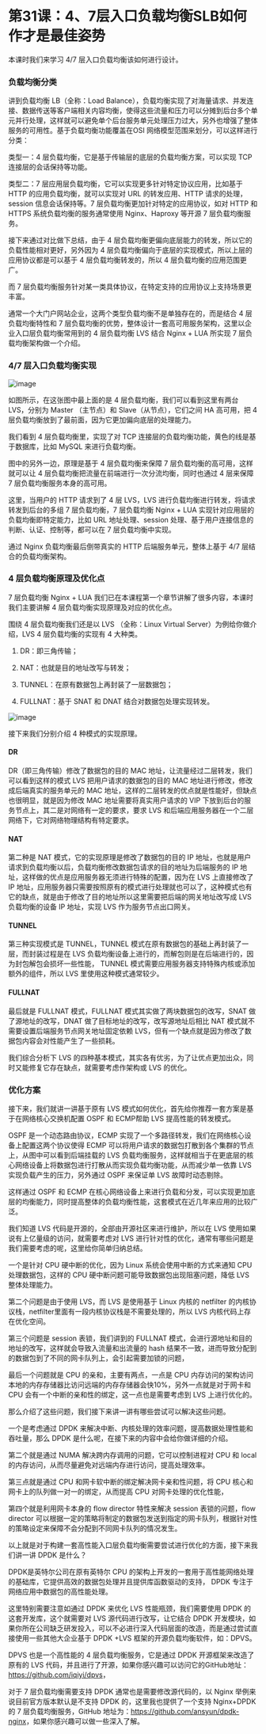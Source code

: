 # 第31课：4、7层入口负载均衡SLB如何作才是最佳姿势

本课时我们来学习 4/7 层入口负载均衡该如何进行设计。

### 负载均衡分类

讲到负载均衡 LB（全称：Load Balance），负载均衡实现了对海量请求、并发连接、数据传送等客户端相关内容均衡，使得这些流量和压力可以分摊到后台多个单元并行处理，这样就可以避免单个后台服务单元处理压力过大，另外也增强了整体服务的可用性。基于负载均衡功能覆盖在OSI 网络模型范围来划分，可以这样进行分类：

类型一：4 层负载均衡，它是基于传输层的底层的负载均衡方案，可以实现 TCP 连接层的会话保持等功能。

类型二：7 层应用层负载均衡，它可以实现更多针对特定协议应用，比如基于 HTTP 的应用负载均衡，就可以实现对 URL 的转发应用、HTTP 请求的处理，session 信息会话保持等。7 层负载均衡更加针对特定的应用协议，如对 HTTP 和 HTTPS 系统负载均衡的服务通常使用 Nginx、Haproxy 等开源 7 层负载均衡服务。

接下来通过对比做下总结，由于 4 层负载均衡更偏向底层能力的转发，所以它的负载性能相对更好，另外因为 4 层负载均衡偏向于底层的实现模式，所以上层的应用协议都是可以基于 4 层负载均衡转发的，所以 4 层负载均衡的应用范围更广。

而 7 层负载均衡服务针对某一类具体协议，在特定支持的应用协议上支持场景更丰富。

通常一个大门户网站企业，这两个类型负载均衡不是单独存在的，而是结合 4 层负载均衡特性和 7 层负载均衡的优势，整体设计一套高可用服务架构，这里以企业入口层负载均衡常用到的 4 层负载均衡 LVS 结合 Nginx + LUA 所实现 7 层负载均衡架构做一个介绍。

### 4/7 层入口负载均衡实现


<Image alt="image" src="https://s0.lgstatic.com/i/image/M00/20/77/Ciqc1F7og5SAHDTIAAFdGy6d7gs623.png"/> 


如图所示，在这张图中最上面的是 4 层负载均衡，我们可以看到这里有两台 LVS，分别为 Master （主节点）和 Slave（从节点），它们之间 HA 高可用，把 4 层负载均衡放到了最前面，因为它更加偏向底层的处理能力。

我们看到 4 层负载均衡里，实现了对 TCP 连接层的负载均衡功能，黄色的线是基于数据库，比如 MySQL 来进行负载均衡。

图中的另外一边，原理是基于 4 层负载均衡来保障 7 层负载均衡的高可用，这样就可以让 4 层负载均衡把流量在前端进行一次分流均衡，同时也通过 4 层来保障 7 层负载均衡服务本身的高可用。

这里，当用户的 HTTP 请求到了 4 层 LVS，LVS 进行负载均衡进行转发，将请求转发到后台的多组 7 层负载均衡，7 层负载均衡 Nginx + LUA 实现针对应用层的负载均衡即特定能力，比如 URL 地址处理、session 处理、基于用户连接信息的判断、认证、控制等，都可以在 7 层负载均衡中实现。

通过 Nginx 负载均衡最后倒带真实的 HTTP 后端服务单元，整体上基于 4/7 层结合的负载均衡架构。

### 4 层负载均衡原理及优化点

7 层负载均衡 Nginx + LUA 我们已在本课程第一个章节讲解了很多内容，本课时我们主要讲解 4 层负载均衡实现原理及对应的优化点。

围绕 4 层负载均衡我们还是以 LVS （全称：Linux Virtual Server）为例给你做介绍，LVS 4 层负载均衡的实现有 4 大种类。

1. DR：即三角传输；

2. NAT：也就是目的地址改写与转发；

3. TUNNEL：在原有数据包上再封装了一层数据包；

4. FULLNAT：基于 SNAT 和 DNAT 结合对数据包处理实现转发。


<Image alt="image" src="https://s0.lgstatic.com/i/image/M00/20/83/CgqCHl7og6GAN6_JAAEQoa2o41c358.png"/> 


接下来我们分别介绍 4 种模式的实现原理。

#### DR

DR（即三角传输）修改了数据包的目的 MAC 地址，让流量经过二层转发，我们可以看到这样的模式 LVS 把用户请求的数据包的目的 MAC 地址进行修改，修改成后端真实的服务单元的 MAC 地址，这样的二层转发的优点就是性能好，但缺点也很明显，就是因为修改 MAC 地址需要将真实用户请求的 VIP 下放到后台的服务节点上，其二是对网络有一定的要求，要求 LVS 和后端应用服务器在一个二层网络下，它对网络物理结构有特定要求。

#### NAT

第二种是 NAT 模式，它的实现原理是修改了数据包的目的 IP 地址，也就是用户请求到负载均衡以后，负载均衡修改数据包请求的目的地址为后端服务的 IP 地址，这样做的优点是应用服务器无须进行特殊的配置，因为在 LVS 上直接修改了 IP 地址，应用服务器只需要按照原有的模式进行处理就也可以了，这种模式也有它的缺点，就是由于修改了目的地址所以这里需要把后端的网关地址改写成 LVS 负载均衡的设备 IP 地址，实现 LVS 作为服务节点出口网关。

#### TUNNEL

第三种实现模式是 TUNNEL，TUNNEL 模式在原有数据包的基础上再封装了一层，而封装过程是在 LVS 负载均衡设备上进行的，而解包则是在后端进行的，因为封包解包会损坏一些性能， TUNNEL 模式需要应用服务器支持特殊内核或添加额外的组件，所以 LVS 里使用这种模式通常较少。

#### FULLNAT

最后就是 FULLNAT 模式，FULLNAT 模式其实做了两块数据包的改写，SNAT 做了源地址的改写，DNAT 做了目标地址的改写，改写源地址后相比 NAT 模式就不需要设置后端服务节点网关地址固定依赖 LVS，但有一个缺点就是因为修改了数据包内容会对性能产生了一些损耗。

我们综合分析下 LVS 的四种基本模式，其实各有优劣，为了让优点更加出众，同时又能修复它存在缺点，就需要考虑作架构或 LVS 的优化。

### 优化方案

接下来，我们就讲一讲基于原有 LVS 模式如何优化，首先给你推荐一套方案是基于在网络核心交换机配置 OSPF 和 ECMP帮助 LVS 提高性能的转发模式。

OSPF 是一个动态路由协议，ECMP 实现了一个多路径转发，我们在网络核心设备上配置这两个协议使得 ECMP 可以将用户请求的数据包打散到各个集群的节点上，从图中可以看到后端挂载的 LVS 负载均衡服务，这样就相当于在更底层的核心网络设备上将数据包进行打散从而实现负载均衡功能，从而减少单一依靠 LVS 实现负载产生的压力，另外通过 OSPF 来保证单 LVS 故障时动态剔除。

这样通过 OSPF 和 ECMP 在核心网络设备上来进行负载和分发，可以实现更加底层的均衡能力，同时提高整体的负载均衡性能，这套模式在近几年来应用的比较广泛。

我们知道 LVS 代码是开源的，全部由开源社区来进行维护，所以在 LVS 使用如果说有上亿量级的访问，就需要考虑对 LVS 进行针对性的优化，通常有哪些问题是我们需要考虑的呢，这里给你简单归纳总结。

一个是针对 CPU 硬中断的优化，因为 Linux 系统会使用中断的方式来通知 CPU 处理数据包，这样的 CPU 硬中断问题可能导致数据包出现阻塞问题，降低 LVS 整体处理能力。

第二个问题是由于使用 LVS，而 LVS 是使用基于 Linux 内核的 netfilter 的内核协议栈，netfilter里面有一段内核协议栈是不需要处理的，所以 LVS 内核代码上存在优化空间。

第三个问题是 session 表锁，我们讲到的 FULLNAT 模式，会进行源地址和目的地址的改写，这样就会导致入流量和出流量的 hash 结果不一致，进而导致分配到的数据包到了不同的网卡队列上，会引起需要加锁的问题，

最后一个问题就是 CPU 的亲和，主要有两点，一点是 CPU 内存访问的架构访问本地的内存存储器比访问远端的内存存储器会快10%，另外一点就是对于网卡和 CPU 会有一个中断的亲和性的绑定，这一点也是需要考虑到 LVS 上进行优化的。

那么介绍了这些问题，我们接下来讲一讲有哪些尝试可以解决这些问题。

一个是考虑通过 DPDK 来解决中断、内核处理的效率问题，提高数据处理性能和吞吐量，那么 DPDK 是什么呢，在接下来的内容中会给你做详细的介绍。

第二个就是通过 NUMA 解决跨内存调用的问题，它可以控制进程对 CPU 和 local 的内存访问，从而尽量避免对远端内存进行访问，提高处理效率。

第三点就是通过 CPU 和网卡软中断的绑定解决网卡亲和性问题，将 CPU 核心和网卡上的队列做一对一的绑定，从而提高 CPU 对网卡处理的优化性能，

第四个就是利用网卡本身的 flow director 特性来解决 session 表锁的问题，flow director 可以根据一定的策略将制定的数据包发送到指定的网卡队列，根据针对性的策略设定来保障不会分配到不同网卡队列的情况发生。

以上就是对于构建一套高性能入口层负载均衡需要尝试进行优化的方面，接下来我们讲一讲 DPDK 是什么？

DPDK是英特尔公司在原有英特尔 CPU 的架构上开发的一套用于高性能网络处理的基础库，它提供高效的数据包处理并且提供库函数驱动的支持， DPDK 专注于网络应用中数据包的高性能处理。

这里特别需要注意如通过 DPDK 来优化 LVS 性能瓶颈，我们需要使用 DPDK 的这套开发库，这个就需要对 LVS 源代码进行改写，让它结合 DPDK 开发模块，如果你所在公司缺乏研发投入，可以不必进行深入代码层面的改造，而是通过尝试直接使用一些其他大企业基于 DPDK +LVS 框架的开源负载均衡软件，如：DPVS。

DPVS 也是一个高性能的 4 层负载均衡服务，它是通过 DPDK 开源框架来改造了原有的 LVS 代码，并且进行了开源，如果你感兴趣可以访问它的GitHub地址：<https://github.com/iqiyi/dpvs>，

对于 7 层负载均衡需要支持 DPDK 通常也是需要修改源代码的，以 Nginx 举例来说目前官方版本默认是不支持 DPDK 的，这里我也提供了一个支持 Nginx+DPDK 的 7 层负载均衡服务，GitHub 地址为：<https://github.com/ansyun/dpdk-nginx>，如果你感兴趣可以做一些深入了解。

